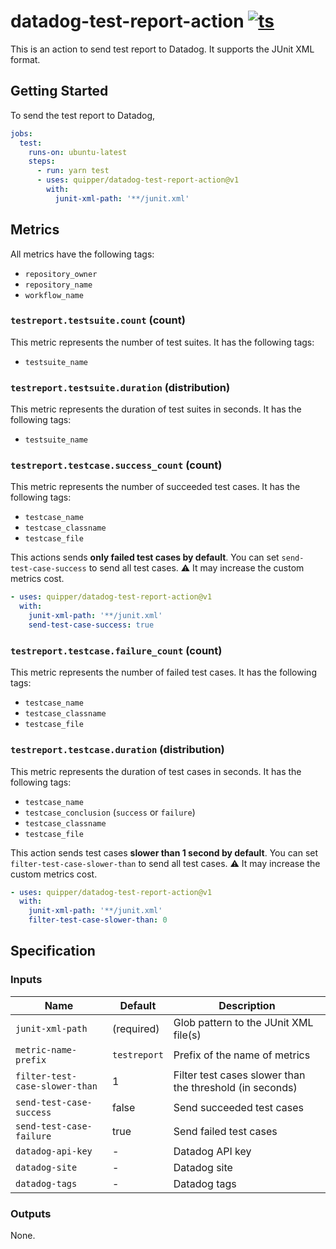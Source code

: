 # datadog-test-report-action [![ts](https://github.com/quipper/datadog-test-report-action/actions/workflows/ts.yaml/badge.svg)](https://github.com/quipper/datadog-test-report-action/actions/workflows/ts.yaml)

This is an action to send test report to Datadog.
It supports the JUnit XML format.

## Getting Started

To send the test report to Datadog,

```yaml
jobs:
  test:
    runs-on: ubuntu-latest
    steps:
      - run: yarn test
      - uses: quipper/datadog-test-report-action@v1
        with:
          junit-xml-path: '**/junit.xml'
```

## Metrics

All metrics have the following tags:

- `repository_owner`
- `repository_name`
- `workflow_name`

### `testreport.testsuite.count` (count)

This metric represents the number of test suites.
It has the following tags:

- `testsuite_name`

### `testreport.testsuite.duration` (distribution)

This metric represents the duration of test suites in seconds.
It has the following tags:

- `testsuite_name`

### `testreport.testcase.success_count` (count)

This metric represents the number of succeeded test cases.
It has the following tags:

- `testcase_name`
- `testcase_classname`
- `testcase_file`

This actions sends **only failed test cases by default**.
You can set `send-test-case-success` to send all test cases.
:warning: It may increase the custom metrics cost.

```yaml
- uses: quipper/datadog-test-report-action@v1
  with:
    junit-xml-path: '**/junit.xml'
    send-test-case-success: true
```

### `testreport.testcase.failure_count` (count)

This metric represents the number of failed test cases.
It has the following tags:

- `testcase_name`
- `testcase_classname`
- `testcase_file`

### `testreport.testcase.duration` (distribution)

This metric represents the duration of test cases in seconds.
It has the following tags:

- `testcase_name`
- `testcase_conclusion` (`success` or `failure`)
- `testcase_classname`
- `testcase_file`

This action sends test cases **slower than 1 second by default**.
You can set `filter-test-case-slower-than` to send all test cases.
:warning: It may increase the custom metrics cost.

```yaml
- uses: quipper/datadog-test-report-action@v1
  with:
    junit-xml-path: '**/junit.xml'
    filter-test-case-slower-than: 0
```

## Specification

### Inputs

| Name                           | Default      | Description                                              |
| ------------------------------ | ------------ | -------------------------------------------------------- |
| `junit-xml-path`               | (required)   | Glob pattern to the JUnit XML file(s)                    |
| `metric-name-prefix`           | `testreport` | Prefix of the name of metrics                            |
| `filter-test-case-slower-than` | 1            | Filter test cases slower than the threshold (in seconds) |
| `send-test-case-success`       | false        | Send succeeded test cases                                |
| `send-test-case-failure`       | true         | Send failed test cases                                   |
| `datadog-api-key`              | -            | Datadog API key                                          |
| `datadog-site`                 | -            | Datadog site                                             |
| `datadog-tags`                 | -            | Datadog tags                                             |

### Outputs

None.
